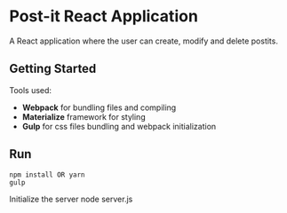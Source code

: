 # Post-it React Application

A React application where the user can create, modify and delete postits.

## Getting Started

Tools used:

* **Webpack** for bundling files and compiling
* **Materialize** framework for styling
* **Gulp** for css files bundling and webpack initialization 


## Run

    npm install OR yarn
    gulp 


Initialize the server
    node server.js
